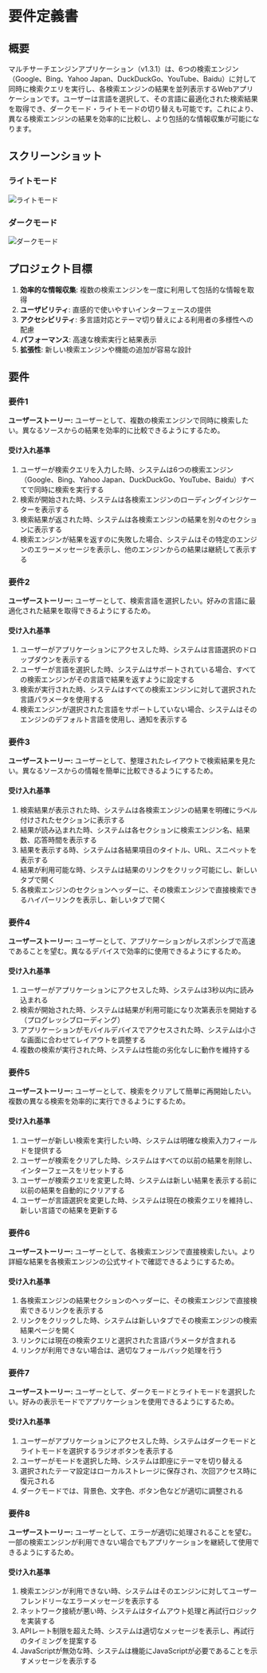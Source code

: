 # 要件定義書

## 概要

マルチサーチエンジンアプリケーション（v1.3.1）は、6つの検索エンジン（Google、Bing、Yahoo Japan、DuckDuckGo、YouTube、Baidu）に対して同時に検索クエリを実行し、各検索エンジンの結果を並列表示するWebアプリケーションです。ユーザーは言語を選択して、その言語に最適化された検索結果を取得でき、ダークモード・ライトモードの切り替えも可能です。これにより、異なる検索エンジンの結果を効率的に比較し、より包括的な情報収集が可能になります。

## スクリーンショット

### ライトモード
![ライトモード](https://raw.githubusercontent.com/masatamo-aws/kiro-multisearchengine/main/assets/image/Light%20Mode.png)

### ダークモード
![ダークモード](https://raw.githubusercontent.com/masatamo-aws/kiro-multisearchengine/main/assets/image/Dark%20Mode.png)

## プロジェクト目標

1. **効率的な情報収集**: 複数の検索エンジンを一度に利用して包括的な情報を取得
2. **ユーザビリティ**: 直感的で使いやすいインターフェースの提供
3. **アクセシビリティ**: 多言語対応とテーマ切り替えによる利用者の多様性への配慮
4. **パフォーマンス**: 高速な検索実行と結果表示
5. **拡張性**: 新しい検索エンジンや機能の追加が容易な設計

## 要件

### 要件1

**ユーザーストーリー:** ユーザーとして、複数の検索エンジンで同時に検索したい。異なるソースからの結果を効率的に比較できるようにするため。

#### 受け入れ基準

1. ユーザーが検索クエリを入力した時、システムは6つの検索エンジン（Google、Bing、Yahoo Japan、DuckDuckGo、YouTube、Baidu）すべてで同時に検索を実行する
2. 検索が開始された時、システムは各検索エンジンのローディングインジケーターを表示する
3. 検索結果が返された時、システムは各検索エンジンの結果を別々のセクションに表示する
4. 検索エンジンが結果を返すのに失敗した場合、システムはその特定のエンジンのエラーメッセージを表示し、他のエンジンからの結果は継続して表示する

### 要件2

**ユーザーストーリー:** ユーザーとして、検索言語を選択したい。好みの言語に最適化された結果を取得できるようにするため。

#### 受け入れ基準

1. ユーザーがアプリケーションにアクセスした時、システムは言語選択のドロップダウンを表示する
2. ユーザーが言語を選択した時、システムはサポートされている場合、すべての検索エンジンがその言語で結果を返すように設定する
3. 検索が実行された時、システムはすべての検索エンジンに対して選択された言語パラメータを使用する
4. 検索エンジンが選択された言語をサポートしていない場合、システムはそのエンジンのデフォルト言語を使用し、通知を表示する

### 要件3

**ユーザーストーリー:** ユーザーとして、整理されたレイアウトで検索結果を見たい。異なるソースからの情報を簡単に比較できるようにするため。

#### 受け入れ基準

1. 検索結果が表示された時、システムは各検索エンジンの結果を明確にラベル付けされたセクションに表示する
2. 結果が読み込まれた時、システムは各セクションに検索エンジン名、結果数、応答時間を表示する
3. 結果を表示する時、システムは各結果項目のタイトル、URL、スニペットを表示する
4. 結果が利用可能な時、システムは結果のリンクをクリック可能にし、新しいタブで開く
5. 各検索エンジンのセクションヘッダーに、その検索エンジンで直接検索できるハイパーリンクを表示し、新しいタブで開く

### 要件4

**ユーザーストーリー:** ユーザーとして、アプリケーションがレスポンシブで高速であることを望む。異なるデバイスで効率的に使用できるようにするため。

#### 受け入れ基準

1. ユーザーがアプリケーションにアクセスした時、システムは3秒以内に読み込まれる
2. 検索が開始された時、システムは結果が利用可能になり次第表示を開始する（プログレッシブローディング）
3. アプリケーションがモバイルデバイスでアクセスされた時、システムは小さな画面に合わせてレイアウトを調整する
4. 複数の検索が実行された時、システムは性能の劣化なしに動作を維持する

### 要件5

**ユーザーストーリー:** ユーザーとして、検索をクリアして簡単に再開始したい。複数の異なる検索を効率的に実行できるようにするため。

#### 受け入れ基準

1. ユーザーが新しい検索を実行したい時、システムは明確な検索入力フィールドを提供する
2. ユーザーが検索をクリアした時、システムはすべての以前の結果を削除し、インターフェースをリセットする
3. ユーザーが検索クエリを変更した時、システムは新しい結果を表示する前に以前の結果を自動的にクリアする
4. ユーザーが言語選択を変更した時、システムは現在の検索クエリを維持し、新しい言語での結果を更新する

### 要件6

**ユーザーストーリー:** ユーザーとして、各検索エンジンで直接検索したい。より詳細な結果を各検索エンジンの公式サイトで確認できるようにするため。

#### 受け入れ基準

1. 各検索エンジンの結果セクションのヘッダーに、その検索エンジンで直接検索できるリンクを表示する
2. リンクをクリックした時、システムは新しいタブでその検索エンジンの検索結果ページを開く
3. リンクには現在の検索クエリと選択された言語パラメータが含まれる
4. リンクが利用できない場合は、適切なフォールバック処理を行う

### 要件7

**ユーザーストーリー:** ユーザーとして、ダークモードとライトモードを選択したい。好みの表示モードでアプリケーションを使用できるようにするため。

#### 受け入れ基準

1. ユーザーがアプリケーションにアクセスした時、システムはダークモードとライトモードを選択するラジオボタンを表示する
2. ユーザーがモードを選択した時、システムは即座にテーマを切り替える
3. 選択されたテーマ設定はローカルストレージに保存され、次回アクセス時に復元される
4. ダークモードでは、背景色、文字色、ボタン色などが適切に調整される

### 要件8

**ユーザーストーリー:** ユーザーとして、エラーが適切に処理されることを望む。一部の検索エンジンが利用できない場合でもアプリケーションを継続して使用できるようにするため。

#### 受け入れ基準

1. 検索エンジンが利用できない時、システムはそのエンジンに対してユーザーフレンドリーなエラーメッセージを表示する
2. ネットワーク接続が悪い時、システムはタイムアウト処理と再試行ロジックを実装する
3. APIレート制限を超えた時、システムは適切なメッセージを表示し、再試行のタイミングを提案する
4. JavaScriptが無効な時、システムは機能にJavaScriptが必要であることを示すメッセージを表示する